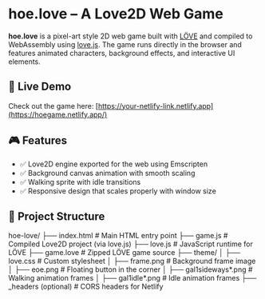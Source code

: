 # hoe.love – A Love2D Web Game

**hoe.love** is a pixel-art style 2D web game built with [LÖVE](https://love2d.org/) and compiled to WebAssembly using [love.js](https://github.com/Davidobot/love.js). The game runs directly in the browser and features animated characters, background effects, and interactive UI elements.

## 🚀 Live Demo

Check out the game here: [https://your-netlify-link.netlify.app](https://hoegame.netlify.app/)

## 🎮 Features

- ✅ Love2D engine exported for the web using Emscripten
- ✅ Background canvas animation with smooth scaling
- ✅ Walking sprite with idle transitions
- ✅ Responsive design that scales properly with window size

## 📁 Project Structure
hoe-love/
├── index.html              # Main HTML entry point
├── game.js                 # Compiled Love2D project (via love.js)
├── love.js                 # JavaScript runtime for LÖVE
├── game.love               # Zipped LÖVE game source
├── theme/
│   ├── love.css            # Custom stylesheet
│   ├── frame.png           # Background frame image
│   ├── eoe.png             # Floating button in the corner
│   ├── gal1sideways*.png   # Walking animation frames
│   ├── gal1idle*.png       # Idle animation frames
├── _headers (optional)     # CORS headers for Netlify
